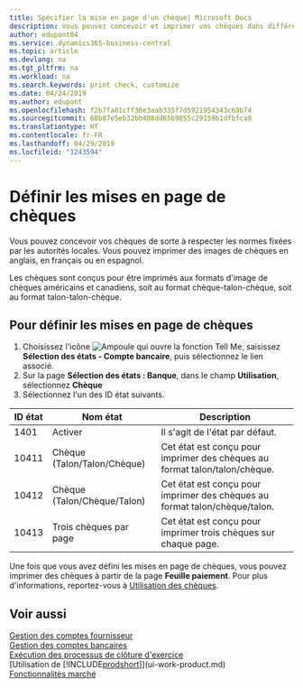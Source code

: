 ```yaml
---
title: Spécifier la mise en page d'un chèque| Microsoft Docs
description: Vous pouvez concevoir et imprimer vos chèques dans différents formats pour respecter des normes.
author: edupont04
ms.service: dynamics365-business-central
ms.topic: article
ms.devlang: na
ms.tgt_pltfrm: na
ms.workload: na
ms.search.keywords: print check, customize
ms.date: 04/24/2019
ms.author: edupont
ms.openlocfilehash: f2b7fa01cff36e3aab335f7d5921954343c69b74
ms.sourcegitcommit: 60b87e5eb32bb408dd65b9855c29159b1dfbfca8
ms.translationtype: HT
ms.contentlocale: fr-FR
ms.lasthandoff: 04/29/2019
ms.locfileid: "1243594"
---
```

# <a name="define-check-layouts"></a>Définir les mises en page de chèques
Vous pouvez concevoir vos chèques de sorte à respecter les normes fixées par les autorités locales. Vous pouvez imprimer des images de chèques en anglais, en français ou en espagnol.

Les chèques sont conçus pour être imprimés aux formats d'image de chèques américains et canadiens, soit au format chèque-talon-chèque, soit au format talon-talon-chèque.

## <a name="to-define-check-layouts"></a>Pour définir les mises en page de chèques
1. Choisissez l'icône ![Ampoule qui ouvre la fonction Tell Me](media/ui-search/search_small.png "Dites-moi ce que vous voulez faire"), saisissez **Sélection des états - Compte bancaire**, puis sélectionnez le lien associé.
2. Sur la page **Sélection des états : Banque**, dans le champ **Utilisation**, sélectionnez **Chèque**
3. Sélectionnez l'un des ID état suivants.

  | ID état | Nom état | Description |
  | --- | --- | --- |
  | 1401 |Activer |Il s'agit de l'état par défaut. |
  | 10411 |Chèque (Talon/Talon/Chèque) |Cet état est conçu pour imprimer des chèques au format talon/talon/chèque. |
  | 10412 |Chèque (Talon/Chèque/Talon) |Cet état est conçu pour imprimer des chèques au format talon/chèque/talon. |
  | 10413 |Trois chèques par page |Cet état est conçu pour imprimer trois chèques sur chaque page. |

Une fois que vous avez défini les mises en page de chèques, vous pouvez imprimer des chèques à partir de la page **Feuille paiement**. Pour plus d'informations, reportez-vous à [Utilisation des chèques](payables-how-work-checks.md).

## <a name="see-also"></a>Voir aussi
[Gestion des comptes fournisseur](payables-manage-payables.md)  
[Gestion des comptes bancaires](bank-manage-bank-accounts.md)   
[Exécution des processus de clôture d'exercice](year-how-complete-period-end-processes.md)  
[Utilisation de [!INCLUDE[prodshort](includes/prodshort.md)]](ui-work-product.md)  
[Fonctionnalités marché](ui-across-business-areas.md)
